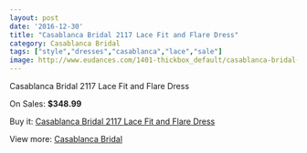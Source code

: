 ```yaml
---
layout: post
date: '2016-12-30'
title: "Casablanca Bridal 2117 Lace Fit and Flare Dress"
category: Casablanca Bridal
tags: ["style","dresses","casablanca","lace","sale"]
image: http://www.eudances.com/1401-thickbox_default/casablanca-bridal-2117-lace-fit-and-flare-dress.jpg
---
```

Casablanca Bridal 2117 Lace Fit and Flare Dress

On Sales: **$348.99**
<a href="https://www.eudances.com/en/casablanca-bridal/493-casablanca-bridal-2117-lace-fit-and-flare-dress.html"><amp-img layout="responsive" width="600" height="600" src="//www.eudances.com/1401-thickbox_default/casablanca-bridal-2117-lace-fit-and-flare-dress.jpg" alt="Casablanca Bridal 2117 Lace Fit and Flare Dress 0" /></a>
<a href="https://www.eudances.com/en/casablanca-bridal/493-casablanca-bridal-2117-lace-fit-and-flare-dress.html"><amp-img layout="responsive" width="600" height="600" src="//www.eudances.com/1403-thickbox_default/casablanca-bridal-2117-lace-fit-and-flare-dress.jpg" alt="Casablanca Bridal 2117 Lace Fit and Flare Dress 1" /></a>
<a href="https://www.eudances.com/en/casablanca-bridal/493-casablanca-bridal-2117-lace-fit-and-flare-dress.html"><amp-img layout="responsive" width="600" height="600" src="//www.eudances.com/1402-thickbox_default/casablanca-bridal-2117-lace-fit-and-flare-dress.jpg" alt="Casablanca Bridal 2117 Lace Fit and Flare Dress 2" /></a>

Buy it: [Casablanca Bridal 2117 Lace Fit and Flare Dress](https://www.eudances.com/en/casablanca-bridal/493-casablanca-bridal-2117-lace-fit-and-flare-dress.html "Casablanca Bridal 2117 Lace Fit and Flare Dress")

View more: [Casablanca Bridal](https://www.eudances.com/en/4-casablanca-bridal "Casablanca Bridal")